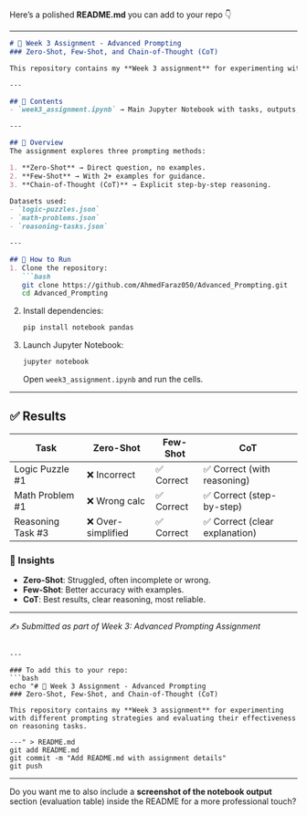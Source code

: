 Here’s a polished **README.md** you can add to your repo 👇

---

````markdown
# 🧠 Week 3 Assignment - Advanced Prompting  
### Zero-Shot, Few-Shot, and Chain-of-Thought (CoT)

This repository contains my **Week 3 assignment** for experimenting with different prompting strategies and evaluating their effectiveness on reasoning tasks.  

---

## 📂 Contents
- `week3_assignment.ipynb` → Main Jupyter Notebook with tasks, outputs, evaluations.

---

## 📘 Overview
The assignment explores three prompting methods:

1. **Zero-Shot** → Direct question, no examples.  
2. **Few-Shot** → With 2+ examples for guidance.  
3. **Chain-of-Thought (CoT)** → Explicit step-by-step reasoning.  

Datasets used:
- `logic-puzzles.json`  
- `math-problems.json`  
- `reasoning-tasks.json`  

---

## 🚀 How to Run
1. Clone the repository:
   ```bash
   git clone https://github.com/AhmedFaraz050/Advanced_Prompting.git
   cd Advanced_Prompting
````

2. Install dependencies:

   ```bash
   pip install notebook pandas
   ```

3. Launch Jupyter Notebook:

   ```bash
   jupyter notebook
   ```

   Open `week3_assignment.ipynb` and run the cells.

---

## ✅ Results

| Task              | Zero-Shot         | Few-Shot  | CoT                           |
| ----------------- | ----------------- | --------- | ----------------------------- |
| Logic Puzzle #1   | ❌ Incorrect       | ✅ Correct | ✅ Correct (with reasoning)    |
| Math Problem #1   | ❌ Wrong calc      | ✅ Correct | ✅ Correct (step-by-step)      |
| Reasoning Task #3 | ❌ Over-simplified | ✅ Correct | ✅ Correct (clear explanation) |

### 🔹 Insights

* **Zero-Shot**: Struggled, often incomplete or wrong.
* **Few-Shot**: Better accuracy with examples.
* **CoT**: Best results, clear reasoning, most reliable.

---

✍️ *Submitted as part of Week 3: Advanced Prompting Assignment*

````

---

### To add this to your repo:
```bash
echo "# 🧠 Week 3 Assignment - Advanced Prompting  
### Zero-Shot, Few-Shot, and Chain-of-Thought (CoT)

This repository contains my **Week 3 assignment** for experimenting with different prompting strategies and evaluating their effectiveness on reasoning tasks.  

---" > README.md
git add README.md
git commit -m "Add README.md with assignment details"
git push
````

---

Do you want me to also include a **screenshot of the notebook output** section (evaluation table) inside the README for a more professional touch?
